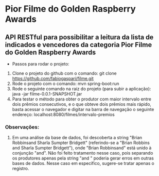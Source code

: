 # Pior Filme do Golden Raspberry Awards
## API RESTful para possibilitar a leitura da lista de indicados e vencedores da categoria Pior Filme do Golden Raspberry Awards

- Passos para rodar o projeto:
1. Clone o projeto do github com o comando: git clone https://github.com/fabiogaspari/filme.git
2. Rode o projeto com o comando: mvn spring-boot:run
3. Rode o seguinte comando na raiz do projeto (para subir a aplicação): java -jar filme-0.0.1-SNAPSHOT.jar
4. Para testar o método para obter o produtor com maior intervalo entre dois prêmios consecutivos, e o que obteve dois prêmios mais rápido, basta acessar o navegador e digitar na barra de navegação o seguinte endereço: localhost:8080/filmes/intervalo-premios


### Observações:
1. Em uma análise da base de dados, foi descoberta a string "Brian Robbinsand Sharla Sumpter Bridgett" (referindo-se a "Brian Robbins and Sharla Sumpter Bridgett"), onde "Brian Robbinsand" está unido à conjunção "and". Não foi feito tratamento nesse caso, pois separando os produtores apenas pela string "and " poderia gerar erros em outras bases de dados. Nesse caso em especifico, sugere-se tratar apenas o registro.
